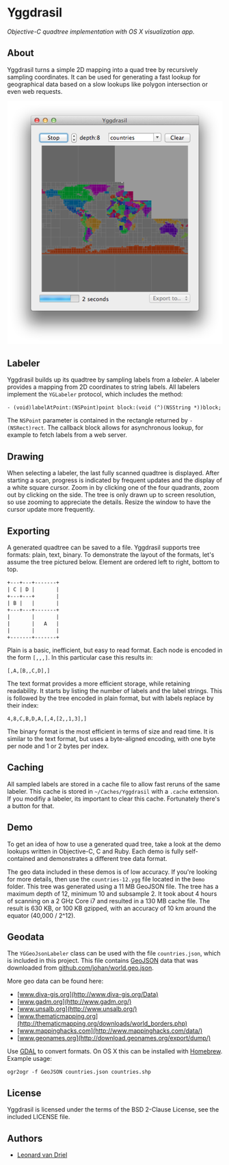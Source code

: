 Yggdrasil
===========

*Objective-C quadtree implementation with OS X visualization app.*


About
-----
Yggdrasil turns a simple 2D mapping into a quad tree by recursively sampling coordinates. It can be used for generating a fast lookup for geographical data based on a slow lookups like polygon intersection or even web requests.

![Screenshot countries of the world](Demo/screenshot.png)


Labeler
-------
Yggdrasil builds up its quadtree by sampling labels from a *labeler*. A labeler provides a mapping from 2D coordinates to string labels. All labelers implement the `YGLabeler` protocol, which includes the method:

    - (void)labelAtPoint:(NSPoint)point block:(void (^)(NSString *))block;

The `NSPoint` parameter is contained in the rectangle returned by `- (NSRect)rect`. The callback block allows for asynchronous lookup, for example to fetch labels from a web server.


Drawing
-------
When selecting a labeler, the last fully scanned quadtree is displayed. After starting a scan, progress is indicated by frequent updates and the display of a white square cursor. Zoom in by clicking one of the four quadrants, zoom out by clicking on the side. The tree is only drawn up to screen resolution, so use zooming to appreciate the details. Resize the window to have the cursor update more frequently.


Exporting
---------
A generated quadtree can be saved to a file. Yggdrasil supports tree formats: plain, text, binary. To demonstrate the layout of the formats, let's assume the tree pictured below. Element are ordered left to right, bottom to top.

    +---+---+-------+
    | C | D |       |
    +---+---+       |
    | B |   |       |
    +---+---+-------+
    |       |       |
    |       |   A   |
    |       |       |
    +-------+-------+

Plain is a basic, inefficient, but easy to read format. Each node is encoded in the form `[,,,]`. In this particular case this results in:

    [,A,[B,,C,D],]

The text format provides a more efficient storage, while retaining readability. It starts by listing the number of labels and the label strings. This is followed by the tree encoded in plain format, but with labels replace by their index:

    4,8,C,B,D,A,[,4,[2,,1,3],]

The binary format is the most efficient in terms of size and read time. It is similar to the text format, but uses a byte-aligned encoding, with one byte per node and 1 or 2 bytes per index.


Caching
-------
All sampled labels are stored in a cache file to allow fast reruns of the same labeler. This cache is stored in `~/Caches/Yggdrasil` with a `.cache` extension. If you modifiy a labeler, its important to clear this cache. Fortunately there's a button for that.
    

Demo
----
To get an idea of how to use a generated quad tree, take a look at the demo lookups written in Objective-C, C and Ruby. Each demo is fully self-contained and demonstrates a different tree data format.
    
The geo data included in these demos is of low accuracy. If you're looking for more details, then use the `countries-12.ygg` file located in the `Demo` folder. This tree was generated using a 11 MB GeoJSON file. The tree has a maximum depth of 12, minimum 10 and subsample 2. It took about 4 hours of scanning on a 2 GHz Core i7 and resulted in a 130 MB cache file. The result is 630 KB, or 100 KB gzipped, with an accuracy of 10 km around the equator (40,000 / 2^12).


Geodata
-------
The `YGGeoJsonLabeler` class can be used with the file `countries.json`, which is included in this project. This file contains [GeoJSON](http://www.geojson.org/geojson-spec.html) data that was downloaded from [github.com/johan/world.geo.json](https://github.com/johan/world.geo.json).

More geo data can be found here:

* [www.diva-gis.org](http://www.diva-gis.org/Data)
* [www.gadm.org](http://www.gadm.org/)
* [www.unsalb.org](http://www.unsalb.org/)
* [www.thematicmapping.org](http://thematicmapping.org/downloads/world_borders.php)
* [www.mappinghacks.com](http://www.mappinghacks.com/data/)
* [www.geonames.org](http://download.geonames.org/export/dump/)

Use [GDAL](http://www.gdal.org/) to convert formats. On OS X this can be installed with [Homebrew](http://mxcl.github.com/homebrew/). Example usage:

    ogr2ogr -f GeoJSON countries.json countries.shp


License
-------
Yggdrasil is licensed under the terms of the BSD 2-Clause License, see the included LICENSE file.


Authors
-------
- [Leonard van Driel](http://www.leonardvandriel.nl/)
